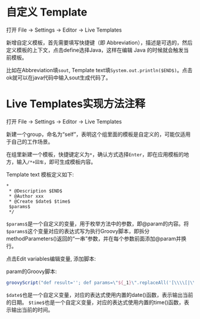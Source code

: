 # 自定义 Template

打开 File -> Settings -> Editor -> Live Templates

新增自定义模板，首先需要填写快捷键（即 Abbreviation），描述是可选的，然后定义模板的上下文，点击define选择Java，这样在编辑 Java 的时候就会触发当前模板。

比如在Abbreviation填`sout`, Template text填`System.out.println($END$)`。点击ok就可以在java代码中输入sout生成代码了。

# Live Templates实现方法注释

打开 File -> Settings -> Editor -> Live Templates

新建一个group，命名为“self”，表明这个组里面的模板是自定义的，可能仅适用于自己的工作场景。

在组里新建一个模板，快捷键定义为`*`，确认方式选择`Enter`，即在应用模板的地方，输入`/*+回车`，即可生成模板内容。

Template text 模板定义如下:
```
*
 * @Description $END$
 * @Author xxx
 * @Create $date$ $time$
 $params$
 */
```

`$params$`是一个自定义的变量，用于枚举方法中的参数，即@param的内容。将`$params$`这个变量对应的表达式写为执行Groovy脚本，即拆分methodParameters()返回的“一串”参数，并在每个参数前面添加@param并换行。

点击Edit variables编辑变量, 添加脚本:

param的Groovy脚本:
```Groovy
groovyScript("def result=''; def params=\"${_1}\".replaceAll('[\\\\[|\\\\]|\\\\s]', '').split(',').toList(); def rs=\"${_2}\"; for(i = 0; i < params.size(); i++) { if (i == 0) { result += '* @param ' + params[i] + ((i < params.size() - 1) ? '\\n' : ''); } else { result += ' * @param ' + params[i] + ((i < params.size() - 1) ? '\\n' : ''); } }; result+=rs == 'void' ? '' : '\\n * @return ';return result", methodParameters(), methodReturnType())
```

`$date$`也是一个自定义变量，对应的表达式使用内置的date()函数，表示输出当前的日期。
`$time$`也是一个自定义变量，对应的表达式使用内置的time()函数，表示输出当前的时间。
